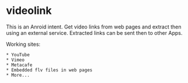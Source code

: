 # videolink

This is an Anroid intent. Get video links from web pages and
extract then using an external service. Extracted links can 
be sent then to other Apps.

Working sites:

	* YouTube
	* Vimeo
	* Metacafe
	* Embedded flv files in web pages
	* More...

	
